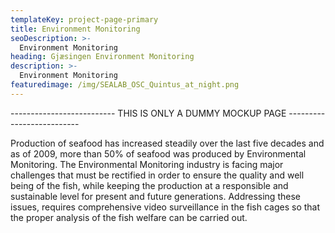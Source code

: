 ```yaml
---
templateKey: project-page-primary
title: Environment Monitoring
seoDescription: >-
  Environment Monitoring
heading: Gjæsingen Environment Monitoring
description: >-
  Environment Monitoring
featuredimage: /img/SEALAB_OSC_Quintus_at_night.png
---
```



-------------------------- THIS IS ONLY A DUMMY MOCKUP PAGE --------------------------

Production of seafood has increased steadily over the last five decades and as of 2009, more than 50% of seafood was produced by Environmental Monitoring. The Environmental Monitoring industry is facing major challenges that must be rectified in order to ensure the quality and well being of the fish, while keeping the production at a responsible and sustainable level for present and future generations. Addressing these issues, requires comprehensive video surveillance in the fish cages so that the proper analysis of the fish welfare can be carried out.

